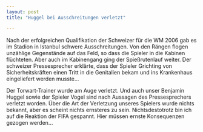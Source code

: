```yaml
---
layout: post
title: "Huggel bei Ausschreitungen verletzt"

---
```


Nach der erfolgreichen Qualifikation der Schweizer für die WM 2006 gab es im Stadion in Istanbul schwere Ausschreitungen. Von den Rängen flogen unzählige Gegenstände auf das Feld, so dass die Spieler in die Kabinen flüchteten. Aber auch im Kabinengang ging der Spießrutenlauf weiter. Der schweizer Pressesprecher erklärte, dass der Spieler Grichting von Sicherheitskräften einen Tritt in die Genitalien bekam und ins Krankenhaus eingeliefert werden musste...

Der Torwart-Trainer wurde am Auge verletzt. Und auch unser Benjamin Huggel sowie der Spieler Vogel sind nach Aussagen des Pressesprechers verletzt worden. Über die Art der Verletzung unseres Spielers wurde nichts bekannt, aber es scheint nichts ernsteres zu sein. Nichtsdestotrotz bin ich auf die Reaktion der FIFA gespannt. Hier müssen ernste Konsequenzen gezogen werden...
